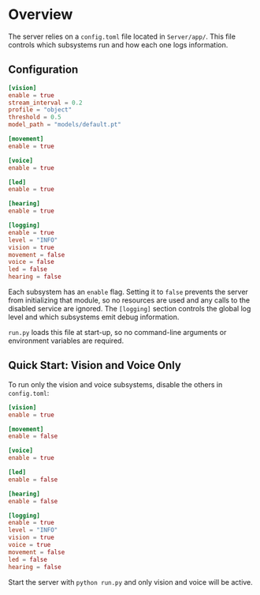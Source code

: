 # Overview

The server relies on a `config.toml` file located in `Server/app/`. This file
controls which subsystems run and how each one logs information.

## Configuration

```toml
[vision]
enable = true
stream_interval = 0.2
profile = "object"
threshold = 0.5
model_path = "models/default.pt"

[movement]
enable = true

[voice]
enable = true

[led]
enable = true

[hearing]
enable = true

[logging]
enable = true
level = "INFO"
vision = true
movement = false
voice = false
led = false
hearing = false
```

Each subsystem has an `enable` flag. Setting it to `false` prevents the server
from initializing that module, so no resources are used and any calls to the
disabled service are ignored. The `[logging]` section controls the global log
level and which subsystems emit debug information.

`run.py` loads this file at start-up, so no command-line arguments or
environment variables are required.

## Quick Start: Vision and Voice Only

To run only the vision and voice subsystems, disable the others in
`config.toml`:

```toml
[vision]
enable = true

[movement]
enable = false

[voice]
enable = true

[led]
enable = false

[hearing]
enable = false

[logging]
enable = true
level = "INFO"
vision = true
voice = true
movement = false
led = false
hearing = false
```

Start the server with `python run.py` and only vision and voice will be
active.
